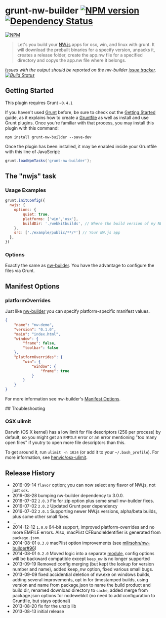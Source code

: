 # grunt-nw-builder [![NPM version][npm-image]][npm-url] [![Dependency Status][depstat-image]][depstat-url]

[![NPM](https://nodei.co/npm/grunt-nw-builder.png?downloads=true)](https://nodei.co/npm/grunt-nw-builder/)

> Let's you build your [NW.js](https://github.com/nwjs/nw.js) apps for osx, win, and linux with grunt. It will download the prebuilt binaries for a specify version, unpacks it, creates a release folder, create the app.nw file for a specified directory and copys the app.nw file where it belongs.

*Issues with the output should be reported on the nw-builder [issue tracker](https://github.com/mllrsohn/nw-builder/issues). [![Build Status][travis-image]][travis-url]*

## Getting Started
This plugin requires Grunt `~0.4.1`

If you haven't used [Grunt](http://gruntjs.com/) before, be sure to check out the [Getting Started](http://gruntjs.com/getting-started) guide, as it explains how to create a [Gruntfile](http://gruntjs.com/sample-gruntfile) as well as install and use Grunt plugins. Once you're familiar with that process, you may install this plugin with this command:

```shell
npm install grunt-nw-builder --save-dev
```

Once the plugin has been installed, it may be enabled inside your Gruntfile with this line of JavaScript:

```js
grunt.loadNpmTasks('grunt-nw-builder');
```

## The "nwjs" task


### Usage Examples

```js
grunt.initConfig({
  nwjs: {
    options: {
        quiet: true,    
        platforms: ['win','osx'],
        buildDir: './webkitbuilds', // Where the build version of my NW.js app is saved
    },
    src: ['./example/public/**/*'] // Your NW.js app
  },
})
```


### Options

Exactly the same as [nw-builder](https://github.com/mllrsohn/nw-builder). You have the advantage to configure the files via Grunt.

## Manifest Options

### platformOverrides

Just like [nw-builder](https://github.com/mllrsohn/nw-builder#manifest-options) you can specify platform-specific manifest values.

```json
{
    "name": "nw-demo",
    "version": "0.1.0",
    "main": "index.html",
    "window": {
        "frame": false,
        "toolbar": false
    },
    "platformOverrides": {
        "win": {
            "window": {
                "frame": true
            }
        }
    }
}
```

For more information see nw-builder's [Manifest Options](https://github.com/mllrsohn/nw-builder#manifest-options).

## Troubleshooting

### OSX ulimit

Darwin (OS X kernel) has a low limit for file descriptors (256 per process) by default, so you might get an `EMFILE` error or an error mentioning "too many open files" if youtry to open more file descriptors than this.

To get around it, run `ulimit -n 1024` (or add it to your `~/.bash_profile`). For more information, see [henvic/osx-ulimit](https://github.com/henvic/osx-ulimit).


## Release History
- 2016-09-14     `flavor` option; you can now select any flavor of NW.js, not just `sdk`.
- 2016-08-28    bumping nw-builder dependency to 3.0.0.
- 2016-07-02    `2.0.3` Fix for zip option plus some small nw-builder fixes.
- 2016-07-02    `2.0.2` Updated Grunt peer dependency
- 2016-07-02    `2.0.1` Supporting newer NW.js versions, alpha/beta builds, plus some other small fixes.
- ...
- 2014-12-12    `1.0.0` 64-bit support, improved platform-overrides and no more EMFILE errors. Also, macPlist CFBundleIdentifier is generated from `package.json`.
- 2014-08-01    `0.3.0` macPlist option improvements (see [mllrsohn/nw-builder#96](https://github.com/mllrsohn/nw-builder/pull/96))
- 2014-08-01    `0.2.0` Moved logic into a separate [module](https://github.com/mllrsohn/nw-builder), config options will be backward compatible except `keep_nw` is no longer supported
- 2013-09-19    Removed config merging (but kept the lookup for version number and name), added keep_nw option, fixed various small bugs.
- 2013-09-09    fixed accidential deletion of nw.exe on windows builds, adding several improvements, opt in for timestamped builds, using version and name from package.json to name the build product and build dir, renamed download directory to `cache`, added merge from package.json options for nodewebkit (no need to add configuration to Gruntfile, but stays optional)
- 2013-08-20    fix for the unzip lib
- 2013-08-13    initial release

[npm-url]: https://npmjs.org/package/grunt-nw-builder
[npm-image]: http://img.shields.io/npm/v/grunt-nw-builder.svg?style=flat

[travis-url]: http://travis-ci.org/mllrsohn/nw-builder
[travis-image]: http://img.shields.io/travis/mllrsohn/nw-builder/master.svg?style=flat

[depstat-url]: https://david-dm.org/mllrsohn/grunt-nw-builder
[depstat-image]: https://david-dm.org/mllrsohn/grunt-nw-builder.svg?style=flat

